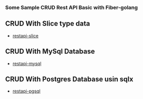 ### Some Sample CRUD Rest API Basic with Fiber-golang
## CRUD With Slice type data
* <a href="https://github.com/WahidinAji/fiber-example/tree/main/restapi-slice">restapi-slice</a>
## CRUD With MySql Database
* <a href="https://github.com/WahidinAji/fiber-example/tree/main/restapi-mysql">restapi-mysql</a>
## CRUD With Postgres Database usin sqlx
* <a href="https://github.com/WahidinAji/fiber-example/tree/main/pgsql-sqlx">restapi-pgsql</a>